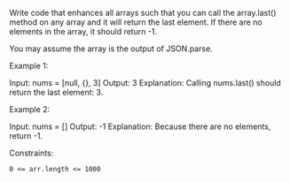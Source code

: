 Write code that enhances all arrays such that you can call the array.last() method on any array and it will return the last element. If there are no elements in the array, it should return -1.

You may assume the array is the output of JSON.parse.

 

Example 1:

Input: nums = [null, {}, 3]
Output: 3
Explanation: Calling nums.last() should return the last element: 3.

Example 2:

Input: nums = []
Output: -1
Explanation: Because there are no elements, return -1.

 

Constraints:

    0 <= arr.length <= 1000

